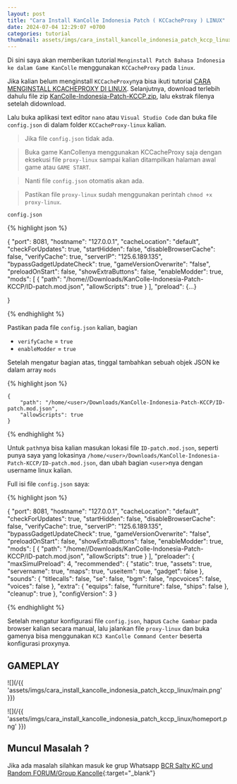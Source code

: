 ```yaml
---
layout: post
title: "Cara Install KanColle Indonesia Patch ( KCCacheProxy ) LINUX"
date: 2024-07-04 12:29:07 +0700
categories: tutorial
thumbnail: assets/imgs/cara_install_kancolle_indonesia_patch_kccp_linux/thumbnail.png
---
```



Di sini saya akan memberikan tutorial `Menginstall Patch Bahasa Indonesia ke dalam Game KanColle` menggunakan `KCCacheProxy` pada `linux`.

Jika kalian belum menginstall `KCCacheProxy`nya bisa ikuti tutorial [CARA MENGINSTALL KCACHEPROXY DI LINUX](https://terukaze1939.github.io/tutorial/2024-07-04-cara-menginstall-kcacheproxy-di-linux). Selanjutnya, download terlebih dahulu file zip [KanColle-Indonesia-Patch-KCCP.zip](https://github.com/SLAVUSworks/KanColle-Indonesia-Patch-KCCP/archive/refs/heads/master.zip), lalu ekstrak filenya setelah didownload.

Lalu buka aplikasi text editor `nano` atau `Visual Studio Code` dan buka file `config.json` di dalam folder `KCCacheProxy-linux` kalian.

> Jika file `config.json` tidak ada.

> Buka game KanCollenya menggunakan KCCacheProxy saja dengan eksekusi file `proxy-linux`  sampai kalian ditampilkan halaman awal game atau `GAME START`.

> Nanti file `config.json` otomatis akan ada.

> Pastikan file `proxy-linux` sudah menggunakan perintah `chmod +x proxy-linux`.


`config.json`

{% highlight json %}

{
    "port": 8081,
    "hostname": "127.0.0.1",
    "cacheLocation": "default",
    "checkForUpdates": true,
    "startHidden": false,
    "disableBrowserCache": false,
    "verifyCache": true,
    "serverIP": "125.6.189.135",
    "bypassGadgetUpdateCheck": true,
    "gameVersionOverwrite": "false",
    "preloadOnStart": false,
    "showExtraButtons": false,
    "enableModder": true,
    "mods": [
        {
            "path": "/home/<user>/Downloads/KanColle-Indonesia-Patch-KCCP/ID-patch.mod.json",
            "allowScripts": true
        }
	],
    "preload": {...}

}

{% endhighlight %}

Pastikan pada file `config.json` kalian, bagian 
- `verifyCache` = `true`
- `enableModder` = `true`

Setelah mengatur bagian atas, tinggal tambahkan sebuah objek JSON ke dalam array `mods` 

{% highlight json %}

    {
        "path": "/home/<user>/Downloads/KanColle-Indonesia-Patch-KCCP/ID-patch.mod.json",
        "allowScripts": true
    }

{% endhighlight %}

Untuk `path`nya bisa kalian masukan lokasi file `ID-patch.mod.json`, seperti punya saya yang lokasinya `/home/<user>/Downloads/KanColle-Indonesia-Patch-KCCP/ID-patch.mod.json`, dan ubah bagian `<user>`nya dengan username linux kalian.


Full isi file `config.json` saya:

{% highlight json %}

{
    "port": 8081,
    "hostname": "127.0.0.1",
    "cacheLocation": "default",
    "checkForUpdates": true,
    "startHidden": false,
    "disableBrowserCache": false,
    "verifyCache": true,
    "serverIP": "125.6.189.135",
    "bypassGadgetUpdateCheck": true,
    "gameVersionOverwrite": "false",
    "preloadOnStart": false,
    "showExtraButtons": false,
    "enableModder": true,
    "mods": [
        {
            "path": "/home/<user>/Downloads/KanColle-Indonesia-Patch-KCCP/ID-patch.mod.json",
            "allowScripts": true
        }
	],
    "preloader": {
        "maxSimulPreload": 4,
        "recommended": {
            "static": true,
            "assets": true,
            "servername": true,
            "maps": true,
            "useitem": true,
            "gadget": false
        },
        "sounds": {
            "titlecalls": false,
            "se": false,
            "bgm": false,
            "npcvoices": false,
            "voices": false
        },
        "extra": {
            "equips": false,
            "furniture": false,
            "ships": false
        },
        "cleanup": true
    },
    "configVersion": 3
}


{% endhighlight %}

Setelah mengatur konfigurasi file `config.json`, hapus `Cache Gambar` pada browser kalian secara manual, lalu jalankan file `proxy-linux` dan buka gamenya bisa menggunakan `KC3 KanColle Command Center` beserta konfigurasi proxynya.


## GAMEPLAY
![](/{{ 'assets/imgs/cara_install_kancolle_indonesia_patch_kccp_linux/main.png' }})
<br>

![](/{{ 'assets/imgs/cara_install_kancolle_indonesia_patch_kccp_linux/homeport.png' }})
<br>

## Muncul Masalah ? 
Jika ada masalah silahkan masuk ke grup Whatsapp [BCR Salty KC und Random FORUM/Group Kancolle](https://chat.whatsapp.com/BEQXUFek52T5IweZIUmYBJ){:target="_blank"}
